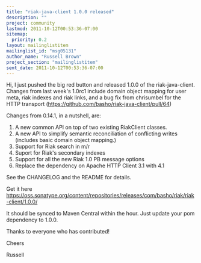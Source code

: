 ```yaml
---
title: "riak-java-client 1.0.0 released"
description: ""
project: community
lastmod: 2011-10-12T00:53:36-07:00
sitemap:
  priority: 0.2
layout: mailinglistitem
mailinglist_id: "msg05131"
author_name: "Russell Brown"
project_section: "mailinglistitem"
sent_date: 2011-10-12T00:53:36-07:00
---
```



Hi,
I just pushed the big red button and released 1.0.0 of the riak-java-client. 
Changes from last week's 1.0rc1 include domain object mapping for user meta, 
riak indexes and riak links, and a bug fix from chrisumbel for the HTTP 
transport (https://github.com/basho/riak-java-client/pull/64)

Changes from 0.14.1, in a nutshell, are:

1. A new common API on top of two existing RiakClient classes.
2. A new API to simplify semantic reconciliation of conflicting writes 
(includes basic domain object mapping.)
3. Support for Riak search in m/r
4. Suport for Riak's secondary indexes
5. Support for all the new Riak 1.0 PB message options 
6. Replace the dependency on Apache HTTP Client 3.1 with 4.1

See the CHANGELOG and the README for details.

Get it here 
https://oss.sonatype.org/content/repositories/releases/com/basho/riak/riak-client/1.0.0/

It should be synced to Maven Central within the hour. Just update your pom 
dependency to 1.0.0.

Thanks to everyone who has contributed!

Cheers

Russell

